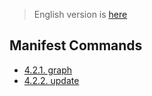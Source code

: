 > English version is [here](https://doc.poac.pm/en/commands/manifest-commands)

## Manifest Commands

* [4.2.1. graph](manifest-commands/graph.md)
* [4.2.2. update](manifest-commands/update.md)
